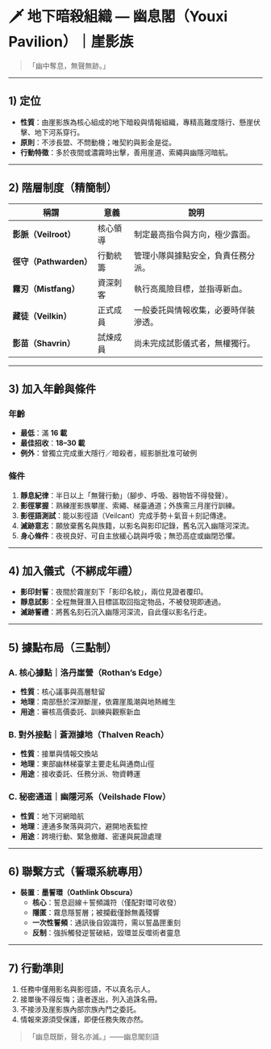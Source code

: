# 🗡️ 地下暗殺組織 — **幽息閣（Youxi Pavilion）**｜崖影族

> 「幽中奪息，無聲無跡。」

---

## 1) 定位
- **性質**：由崖影族為核心組成的地下暗殺與情報組織，專精高難度隱行、懸崖伏擊、地下河系穿行。
- **原則**：不涉長盟、不問動機；唯契約與影金是從。
- **行動特徵**：多於夜間或濃霧時出擊，善用崖道、索繩與幽隱河暗航。

---

## 2) 階層制度（精簡制）
| 稱謂 | 意義 | 說明 |
|------|------|------|
| **影脈（Veilroot）** | 核心領導 | 制定最高指令與方向，極少露面。 |
| **徑守（Pathwarden）** | 行動統籌 | 管理小隊與據點安全，負責任務分派。 |
| **霧刃（Mistfang）** | 資深刺客 | 執行高風險目標，並指導新血。 |
| **藏徒（Veilkin）** | 正式成員 | 一般委託與情報收集，必要時佯裝滲透。 |
| **影苗（Shavrin）** | 試煉成員 | 尚未完成試影儀式者，無權獨行。 |

---

## 3) 加入年齡與條件
### 年齡
- **最低**：滿 **16 載**
- **最佳招收**：**18–30 載**
- **例外**：曾獨立完成重大隱行／暗殺者，經影脈批准可破例

### 條件
1. **靜息紀律**：半日以上「無聲行動」（腳步、呼吸、器物皆不得發聲）。  
2. **影徑掌握**：熟練崖影族攀崖、索繩、梯臺通道；外族需三月崖行訓練。  
3. **影徑語測試**：能以影徑語（Veilcant）完成手勢＋氣音＋刻記傳達。  
4. **滅跡意志**：願放棄舊名與族籍，以影名與影印記錄，舊名沉入幽隱河深流。  
5. **身心條件**：夜視良好、可自主放緩心跳與呼吸；無恐高症或幽閉恐懼。  

---

## 4) 加入儀式（不綁成年禮）
- **影印封誓**：夜間於霧崖刻下「影印名紋」，兩位見證者覆印。  
- **靜息試影**：全程無聲潛入目標區取回指定物品，不被發現即通過。  
- **滅跡誓禮**：將舊名刻石沉入幽隱河深流，自此僅以影名行走。  

---

## 5) 據點布局（三點制）
### A. 核心據點｜**洛丹崖營（Rothan’s Edge）**
- **性質**：核心議事與高層駐留  
- **地理**：南部懸於深淵斷崖，依霧崖風潮與地熱維生  
- **用途**：審核高價委託、訓練與觀察新血

### B. 對外接點｜**蒼淵據地（Thalven Reach）**
- **性質**：接單與情報交換站  
- **地理**：東部幽林梯臺掌主要走私與通商山徑  
- **用途**：接收委託、任務分派、物資轉運

### C. 秘密通道｜**幽隱河系（Veilshade Flow）**
- **性質**：地下河網暗航  
- **地理**：連通多聚落與洞穴，避開地表監控  
- **用途**：跨境行動、緊急撤離、密運與屍證處理

---

## 6) 聯繫方式（誓環系統專用）
- **裝置**：**墨誓環（Oathlink Obscura）**  
  - **核心**：誓息迴線＋誓頻識符（僅配對環可收發）  
  - **隱匿**：霧息隱誓層；被攔截僅餘無義殘響  
  - **一次性誓頻**：通訊後自毀識符，需以誓晶匣重刻  
  - **反制**：強拆觸發逆誓破結，毀環並反噬術者靈息  

---

## 7) 行動準則
1. 任務中僅用影名與影徑語，不以真名示人。  
2. 接單後不得反悔；違者逐出，列入追誅名冊。  
3. 不接涉及崖影族內部宗族內鬥之委託。  
4. 情報來源須受保護，即便任務失敗亦然。  

> 「幽息既斷，聲名亦滅。」——幽息閣刻語